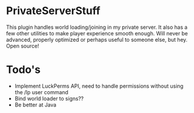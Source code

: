 # PrivateServerStuff
This plugin handles world loading/joining in my private server. It also has a few other utilities to make player experience smooth enough.
Will never be advanced, properly optimized or perhaps useful to someone else, but hey. Open source!

# Todo's
- Implement LuckPerms API, need to handle permissions without using the /lp user command
- Bind world loader to signs??
- Be better at Java
